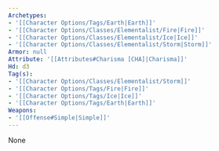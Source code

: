 ```yaml
---
Archetypes:
- '[[Character Options/Tags/Earth|Earth]]'
- '[[Character Options/Classes/Elementalist/Fire|Fire]]'
- '[[Character Options/Classes/Elementalist/Ice|Ice]]'
- '[[Character Options/Classes/Elementalist/Storm|Storm]]'
Armor: null
Attribute: '[[Attributes#Charisma [CHA]|Charisma]]'
Hd: d3
Tag(s):
- '[[Character Options/Classes/Elementalist/Storm]]'
- '[[Character Options/Tags/Fire|Fire]]'
- '[[Character Options/Tags/Ice|Ice]]'
- '[[Character Options/Tags/Earth|Earth]]'
Weapons:
- '[[Offense#Simple|Simple]]'
---
```


None